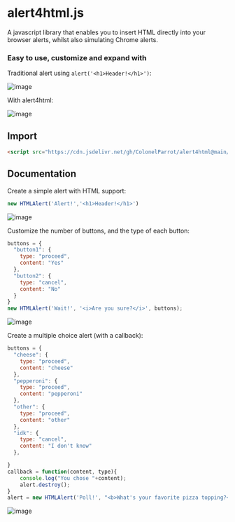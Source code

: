 # alert4html.js
A javascript library that enables you to insert HTML directly into your browser alerts, whilst also simulating Chrome alerts.

### Easy to use, customize and expand with

Traditional alert using `alert('<h1>Header!</h1>')`:

![image](https://user-images.githubusercontent.com/65585002/112689284-736d4180-8e50-11eb-8702-fb7d5a962f7b.png)

With alert4html:

![image](https://user-images.githubusercontent.com/65585002/112689358-8b44c580-8e50-11eb-9995-940821b2bd76.png)

## Import

```html
<script src="https://cdn.jsdelivr.net/gh/ColonelParrot/alert4html@main/src/script.min.js"></script>
```

## Documentation

Create a simple alert with HTML support:

```javascript
new HTMLAlert('Alert!','<h1>Header!</h1>')
```

![image](https://user-images.githubusercontent.com/65585002/112697280-9b16d680-8e5d-11eb-80f8-729fbf0ad38c.png)

Customize the number of buttons, and the type of each button:

```javascript
buttons = {
  "button1": {
    type: "proceed",
    content: "Yes"
  },
  "button2": {
    type: "cancel",
    content: "No"
  }
}
new HTMLAlert('Wait!', '<i>Are you sure?</i>', buttons);
```
![image](https://user-images.githubusercontent.com/65585002/112697334-b2ee5a80-8e5d-11eb-8b83-1d4d99a989b7.png)


Create a multiple choice alert (with a callback):

```javascript
buttons = {
  "cheese": {
    type: "proceed",
    content: "cheese"
  },
  "pepperoni": {
    type: "proceed",
    content: "pepperoni"
  },
  "other": {
    type: "proceed",
    content: "other"
  },
  "idk": {
    type: "cancel",
    content: "I don't know"
  },

}
callback = function(content, type){
	console.log("You chose "+content);
	alert.destroy();
}
alert = new HTMLAlert('Poll!', "<b>What's your favorite pizza topping?</b>", buttons, callback);
```
![image](https://user-images.githubusercontent.com/65585002/112697386-cac5de80-8e5d-11eb-81c7-c2777d5a34cc.png)

